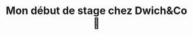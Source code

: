 ---
inProgress: false
title: "Mon début de stage chez Dwich&Co 🥪"
description: "<p>Je viens de commencer mon stage chez Dwich&Co, une entreprise de restauration rapide. Notre mission principale est de développer un site de Click & Collect pour une sandwicherie, permettant aux clients de commander en ligne et de récupérer leurs repas en magasin.</p><br><h2>Reprendre un Projet en cours</h2><br><p>Le projet avait été initié par deux autres stagiaires dans la sandwicherie aussi présent au sein d'Ynov Campus. À mon arrivée, j'ai dû m'adapter au travail déjà effectué et j'ai rapidement découvert une faille de sécurité critique : il était possible de modifier le prix d'un article pour payer moins cher. J'ai donc consacré le début de mon stage à corriger cette vulnérabilité, garantissant ainsi la sécurité et l'intégrité des transactions.</p><br><h2>Adaptation et Modernisation</h2><br><p>En examinant le travail existant, j'ai décidé de ne pas tout refaire (malgré le fait que l'envie ne m'en manquait pas...) mais de moderniser et optimiser le code actuel. Cette approche m'a permis de :</p><ul><li><strong>Gagner du Temps</strong> : En utilisant la base existante, j'ai pu me concentrer sur l'amélioration des fonctionnalités.</li><li><strong>Continuité</strong> : Respecter le travail des anciens stagiaires tout en y apportant des améliorations.</li>li><strong>Flexibilité et Évolution</strong> : Introduire des technologies modernes sans perturber l'architecture initiale.</li></ul><br><h2>Conclusion</h2><br><p>Mon début de stage chez Dwich&Co est une expérience enrichissante. Corriger une faille de sécurité et moderniser le site m'ont permis de développer des compétences techniques et professionnelles précieuses. Je suis impatient de voir le site en ligne et d'observer son impact positif sur les clients.</p>"
img_alt: Dwich&Co-logo
img_src: /dwichco-logo.png
link: /blog/2
tags: ['Début', 'Stage', 'Python', 'Django', 'Click&Collect', 'Dwich&Co']
---